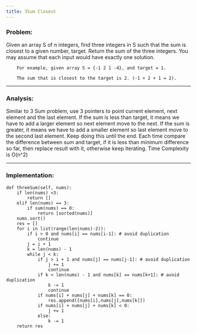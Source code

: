 ```yaml
---
title: 3Sum Closest
---
```


### Problem:
Given an array S of n integers, find three integers in S such that the sum is closest to a given number, target. Return the sum of the three integers. You may assume that each input would have exactly one solution.

```
    For example, given array S = {-1 2 1 -4}, and target = 1.

    The sum that is closest to the target is 2. (-1 + 2 + 1 = 2).
```

***

### Analysis:
Similar to 3 Sum problem, use 3 pointers to point current element, next element and the last element. If the sum is less than target, it means we have to add a larger element so next element move to the next. If the sum is greater, it means we have to add a smaller element so last element move to the second last element. Keep doing this until the end. Each time compare the difference between sum and target, if it is less than minimum difference so far, then replace result with it, otherwise keep iterating. Time Complexity is O(n^2)

***

### Implementation:
```
def threeSum(self, nums):
    if len(nums) <3: 
        return []
    elif len(nums) == 3:
        if sum(nums) == 0:
            return [sorted(nums)]
    nums.sort()
    res = []
    for i in list(range(len(nums)-2)):
        if i > 0 and nums[i] == nums[i-1]: # avoid duplication
            continue
        j = i + 1
        k = len(nums) - 1
        while j < k:
            if j > i + 1 and nums[j] == nums[j-1]: # avoid duplication
                j += 1
                continue
            if k < len(nums) - 1 and nums[k] == nums[k+1]: # avoid duplication
                k -= 1
                continue
            if nums[i] + nums[j] + nums[k] == 0:
                res.append([nums[i],nums[j],nums[k]])
            if nums[i] + nums[j] + nums[k] < 0:
                j += 1
            else:
                k -= 1
    return res
```